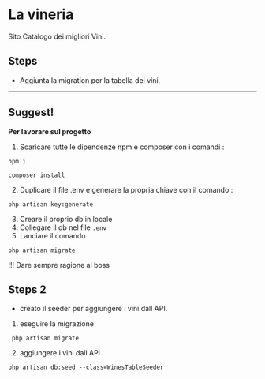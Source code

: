 # La vineria
Sito Catalogo dei migliori Vini.

## Steps
- Aggiunta la migration per la tabella dei vini.

---

## Suggest!

**Per lavorare sul progetto** 

1.  Scaricare tutte le dipendenze npm e composer con i comandi : 
```
npm i
```
```
composer install
```
2. Duplicare il file .env e generare la propria chiave con il comando :
```
php artisan key:generate
```
3. Creare il proprio db in locale
4. Collegare il db nel file `.env`
5. Lanciare il comando 
```
php artisan migrate
```

!!! Dare sempre ragione al boss


## Steps 2
- creato il seeder per aggiungere i vini dall API.

1.  eseguire la migrazione 
```
 php artisan migrate
```
2.  aggiungere i vini dall API
```
php artisan db:seed --class=WinesTableSeeder 
```
